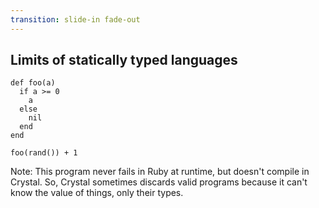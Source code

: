 ```yaml
---
transition: slide-in fade-out
---
```

## Limits of statically typed languages

```playground
def foo(a)
  if a >= 0
    a
  else
    nil
  end
end

foo(rand()) + 1
```

Note:
This program never fails in Ruby at runtime, but doesn't compile in Crystal. So, Crystal sometimes discards valid programs because it can't know the value of things, only their types.
